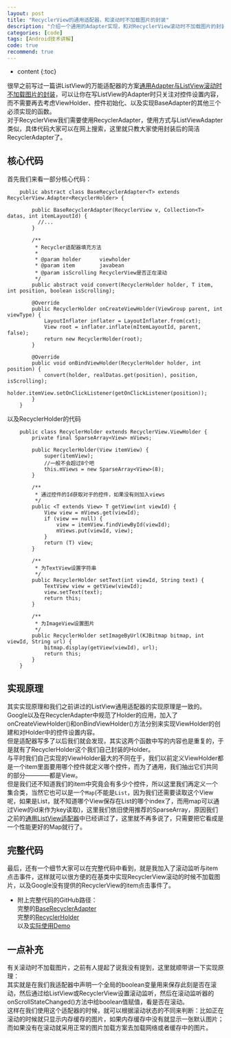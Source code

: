 ```yaml
---
layout: post
title: "RecyclerView的通用适配器，和滚动时不加载图片的封装"
description: "介绍一个通用的Adapter实现，和对RecyclerView滚动时不加载图片的封装。"
categories: [code]
tags: [Android技术讲解]
code: true
recommend: true
---
```

* content
{:toc}

很早之前写过一篇讲ListView的万能适配器的方案[通用Adapter与ListView滚动时不加载图片的封装](http://www.kymjs.com/code/2015/04/28/01/)，可以让你在写ListView的Adapter时只关注对控件设置内容，而不需要再去考虑ViewHolder、控件初始化、以及实现BaseAdapter的其他三个必须实现的函数。   
对于RecyclerView我们需要使用RecyclerAdapter，使用方式与ListViewAdapter类似，具体代码大家可以在网上搜索，这里就只教大家使用封装后的简洁RecyclerAdapter了。   

## 核心代码
首先我们来看一部分核心代码：    

        public abstract class BaseRecyclerAdapter<T> extends RecyclerView.Adapter<RecyclerHolder> {

            public BaseRecyclerAdapter(RecyclerView v, Collection<T> datas, int itemLayoutId) {
              //...
            }

            /**
             * Recycler适配器填充方法
             *
             * @param holder      viewholder
             * @param item        javabean
             * @param isScrolling RecyclerView是否正在滚动
             */
            public abstract void convert(RecyclerHolder holder, T item, int position, boolean isScrolling);

            @Override
            public RecyclerHolder onCreateViewHolder(ViewGroup parent, int viewType) {
                LayoutInflater inflater = LayoutInflater.from(cxt);
                View root = inflater.inflate(mItemLayoutId, parent, false);
                return new RecyclerHolder(root);
            }

            @Override
            public void onBindViewHolder(RecyclerHolder holder, int position) {
                convert(holder, realDatas.get(position), position, isScrolling);
                holder.itemView.setOnClickListener(getOnClickListener(position));
            }
        }

以及RecyclerHolder的代码  

        public class RecyclerHolder extends RecyclerView.ViewHolder {
            private final SparseArray<View> mViews;

            public RecyclerHolder(View itemView) {
                super(itemView);
                //一般不会超过8个吧
                this.mViews = new SparseArray<View>(8);
            }

            /**
             * 通过控件的Id获取对于的控件，如果没有则加入views
             */
            public <T extends View> T getView(int viewId) {
                View view = mViews.get(viewId);
                if (view == null) {
                    view = itemView.findViewById(viewId);
                    mViews.put(viewId, view);
                }
                return (T) view;
            }

            /**
             * 为TextView设置字符串
             */
            public RecyclerHolder setText(int viewId, String text) {
                TextView view = getView(viewId);
                view.setText(text);
                return this;
            }

            /**
             * 为ImageView设置图片
             */
            public RecyclerHolder setImageByUrl(KJBitmap bitmap, int viewId, String url) {
                bitmap.display(getView(viewId), url);
                return this;
            }
        }

## 实现原理
其实实现原理和我们之前讲过的ListView通用适配器的实现原理是一致的。Google以及在RecyclerAdapter中规范了Holder的应用，加入了onCreateViewHolder()和onBindViewHolder()方法分别来实现ViewHolder的创建和对Holder中的控件设置内容。    
但是适配器写多了以后我们就会发现，其实这两个函数中写的内容也是重复的，于是就有了RecyclerHolder这个我们自己封装的Holder。    
与平时我们自己实现的ViewHolder最大的不同在于，我们以前定义ViewHolder都是一个item里面要用哪个控件就定义哪个控件，而为了通用，我们抽出它们共同的部分————都是View。    
但是我们还不知道我们的item中究竟会有多少个控件，所以这里我们再定义一个集合类，当然它也可以是一个```Map```(不能是```List```，因为我们还需要读取这个View呢，如果是List，就不知道哪个View保存在List的哪个index了，而用map可以通过View的id来作为key读取)，这里我们依旧使用推荐的SparseArray，原因我们之前的[通用ListView适配器](http://www.kymjs.com/code/2015/04/28/01/)中已经讲过了，这里就不再多说了，只需要把它看成是一个性能更好的Map就行了。    

## 完整代码
最后，还有一个细节大家可以在完整代码中看到，就是我加入了滚动监听与item点击事件，这样就可以很方便的在基类中实现RecyclerView滚动的时候不加载图片，以及Google没有提供的RecyclerView的item点击事件了。    

* 附上完整代码的GitHub路径：    
完整的[BaseRecyclerAdapter](https://github.com/kymjs/CodeCafe/tree/kotlin/CodeCafe/app/src/main/java/top/codecafe/app/ui/base/BaseRecyclerAdapter.java)    
完整的[RecyclerHolder](https://github.com/kymjs/CodeCafe/blob/kotlin/CodeCafe/app/src/main/java/top/codecafe/app/ui/base/RecyclerHolder.java)     
以及[实际使用Demo](https://github.com/kymjs/CodeCafe/blob/kotlin/CodeCafe/app/src/main/java/top/codecafe/app/adapter/WidgetListAdapter.java)    

## 一点补充   
有关滚动时不加载图片，之前有人提起了说我没有提到，这里就顺带讲一下实现原理：    
其实就是在我们我适配器中声明一个全局的boolean变量用来保存此刻是否在滚动，然后通过给ListView或RecyclerView设置滚动监听，然后在滚动监听器的onScrollStateChanged()方法中给boolean值赋值，看是否在滚动。    
这样在我们使用这个适配器的时候，就可以根据滚动状态的不同来判断：比如正在滚动的时候就只显示内存缓存的图片，如果内存缓存中没有就显示一张默认图片；而如果没有在滚动就采用正常的图片加载方案去加载网络或者缓存中的图片。    